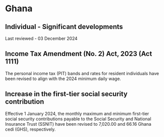 # Ghana
## Individual - Significant developments
Last reviewed - 03 December 2024
## Income Tax Amendment (No. 2) Act, 2023 (Act 1111)
The personal income tax (PIT) bands and rates for resident individuals have been revised to align with the 2024 minimum daily wage. 
## Increase in the first-tier social security contribution
Effective 1 January 2024, the monthly maximum and minimum first-tier social security contributions payable to the Social Security and National Insurance Trust (SSNIT) have been revised to 7,020.00 and 66.16 Ghana cedi (GHS), respectively.
